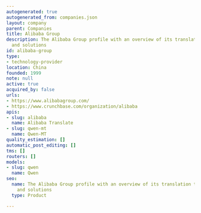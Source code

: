 ```yaml
---
autogenerated: true
autogenerated_from: companies.json
layout: company
parent: Companies
title: Alibaba Group
description: The Alibaba Group profile with an overview of its translation technologies
  and solutions
id: alibaba-group
type:
- technology-provider
location: China
founded: 1999
note: null
active: true
acquired_by: false
urls:
- https://www.alibabagroup.com/
- https://www.crunchbase.com/organization/alibaba
apis:
- slug: alibaba
  name: Alibaba Translate
- slug: qwen-mt
  name: Qwen-MT
quality_estimation: []
automatic_post_editing: []
tms: []
routers: []
models:
- slug: qwen
  name: Qwen
seo:
  name: The Alibaba Group profile with an overview of its translation technologies
    and solutions
  type: Product

---
```


